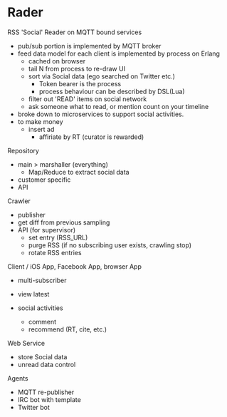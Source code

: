 Rader
=====

RSS 'Social' Reader on MQTT bound services

- pub/sub portion is implemented by MQTT broker
- feed data model for each client is implemented by process on Erlang
  - cached on browser
  - tail N from process to re-draw UI
  - sort via Social data (ego searched on Twitter etc.)
    - Token bearer is the process
    - process behaviour can be described by DSL(Lua)
  - filter out 'READ' items on social network
  - ask someone what to read, or mention count on your timeline
- broke down to microservices to support social activities.
- to make money
	- insert ad
		- affiriate by RT (curator is rewarded)

Repository

+ main > marshaller (everything)
	- Map/Reduce to extract social data
+ customer specific 
+ API


Crawler

+ publisher
+ get diff from previous sampling
+ API (for supervisor)
	- set entry (RSS_URL)
	- purge RSS (if no subscribing user exists, crawling stop)
	- rotate RSS entries


Client / iOS App, Facebook App, browser App 

+ multi-subscriber

+ view latest
+ social activities
  - comment
  - recommend (RT, cite, etc.)
  


Web Service

+ store Social data
+ unread data control

Agents

+ MQTT re-publisher
+ IRC bot with template
+ Twitter bot